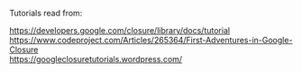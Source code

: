 Tutorials read from:  
  
  
https://developers.google.com/closure/library/docs/tutorial  
https://www.codeproject.com/Articles/265364/First-Adventures-in-Google-Closure  
https://googleclosuretutorials.wordpress.com/